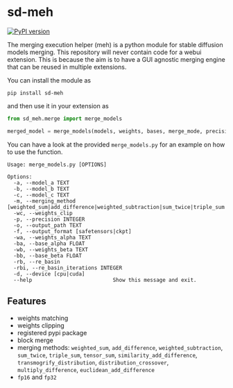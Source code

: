 # sd-meh

[![PyPI version](https://badge.fury.io/py/sd-meh.svg)](https://badge.fury.io/py/sd-meh)

The merging execution helper (meh) is a python module for stable diffusion models merging.
This repository will never contain code for a webui extension.
This is because the aim is to have a GUI agnostic merging engine that can be reused in multiple extensions. 

You can install the module as

```
pip install sd-meh
```

and then use it in your extension as

```python
from sd_meh.merge import merge_models

merged_model = merge_models(models, weights, bases, merge_mode, precision)
```

You can have a look at the provided `merge_models.py` for an example on how to use the function.


```
Usage: merge_models.py [OPTIONS]

Options:
  -a, --model_a TEXT
  -b, --model_b TEXT
  -c, --model_c TEXT
  -m, --merging_method [weighted_sum|add_difference|weighted_subtraction|sum_twice|triple_sum|tensor_sum|similarity_add_difference|transmogrify_distribution|multiply_difference|distribution_crossover|euclidean_add_difference]
  -wc, --weights_clip
  -p, --precision INTEGER
  -o, --output_path TEXT
  -f, --output_format [safetensors|ckpt]
  -wa, --weights_alpha TEXT
  -ba, --base_alpha FLOAT
  -wb, --weights_beta TEXT
  -bb, --base_beta FLOAT
  -rb, --re_basin
  -rbi, --re_basin_iterations INTEGER
  -d, --device [cpu|cuda]
  --help                          Show this message and exit.
```

## Features

- weights matching
- weights clipping
- registered pypi package
- block merge
- merging methods: `weighted_sum`, `add_difference`, `weighted_subtraction`, `sum_twice`, `triple_sum`, `tensor_sum`, `similarity_add_difference`, `transmogrify_distribution`, `distribution_crossover`, `multiply_difference`, `euclidean_add_difference`
- `fp16` and `fp32`
